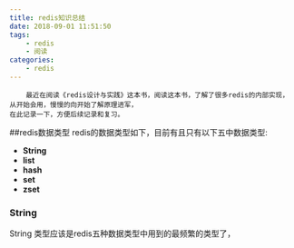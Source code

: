 ```yaml
---
title: redis知识总结
date: 2018-09-01 11:51:50
tags:
    - redis
    - 阅读
categories:
    - redis
---
```


        最近在阅读《redis设计与实践》这本书，阅读这本书，了解了很多redis的内部实现，从开始会用，慢慢的向开始了解原理进军，
    在此记录一下，方便后续记录和复习。
        
##redis数据类型
redis的数据类型如下，目前有且只有以下五中数据类型:
- **String**
- **list**
- **hash**
- **set**
- **zset**

### String 
String 类型应该是redis五种数据类型中用到的最频繁的类型了，
